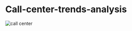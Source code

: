 # Call-center-trends-analysis

![call center](https://github.com/vedantsawant1318/Call-center-trends-analysis/assets/148067375/aba21436-374f-47fe-83bc-65e43f540f09)
